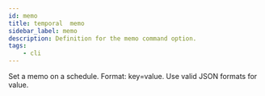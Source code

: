 ```yaml
---
id: memo
title: temporal  memo
sidebar_label: memo
description: Definition for the memo command option.
tags:
	- cli
---
```


Set a memo on a schedule. Format: key=value. Use valid JSON formats for value.
